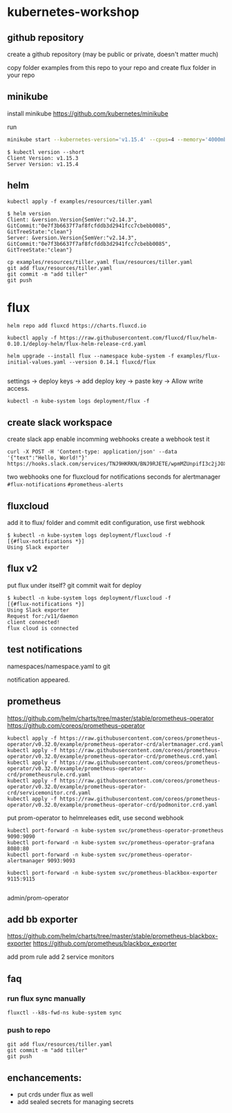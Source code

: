 # kubernetes-workshop

## github repository

create a github repository (may be public or private, doesn't matter much)

copy folder examples from this repo to your repo and create flux folder in your repo

## minikube

install minikube https://github.com/kubernetes/minikube

run
```bash
minikube start --kubernetes-version='v1.15.4' --cpus=4 --memory='4000mb'
```

```
$ kubectl version --short
Client Version: v1.15.3
Server Version: v1.15.4
```

## helm

<!-- not run, just explain -->
<!-- helm init -o yaml > examples/resources/tiller.yaml -->

```
kubectl apply -f examples/resources/tiller.yaml
```

```
$ helm version
Client: &version.Version{SemVer:"v2.14.3", GitCommit:"0e7f3b6637f7af8fcfddb3d2941fcc7cbebb0085", GitTreeState:"clean"}
Server: &version.Version{SemVer:"v2.14.3", GitCommit:"0e7f3b6637f7af8fcfddb3d2941fcc7cbebb0085", GitTreeState:"clean"}
```

```
cp examples/resources/tiller.yaml flux/resources/tiller.yaml
git add flux/resources/tiller.yaml
git commit -m "add tiller"
git push
```

# flux

```
helm repo add fluxcd https://charts.fluxcd.io
```

```
kubectl apply -f https://raw.githubusercontent.com/fluxcd/flux/helm-0.10.1/deploy-helm/flux-helm-release-crd.yaml
```

```
helm upgrade --install flux --namespace kube-system -f examples/flux-initial-values.yaml --version 0.14.1 fluxcd/flux
```

```kubectl -n kube-system logs deployment/flux | grep identity.pub | cut -d '"' -f2
```

settings -> deploy keys -> add deploy key -> paste key -> Allow write access.

```
kubectl -n kube-system logs deployment/flux -f
```

## create slack workspace

create slack app
enable incomming webhooks
create a webhook
test it
```
curl -X POST -H 'Content-type: application/json' --data '{"text":"Hello, World!"}' https://hooks.slack.com/services/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
```

two webhooks
one for fluxcloud for notifications
seconds for alertmanager
`#flux-notifications`
`#prometheus-alerts`

## fluxcloud

add it to flux/ folder and commit
edit configuration, use first webhook

```
$ kubectl -n kube-system logs deployment/fluxcloud -f
[{#flux-notifications *}]
Using Slack exporter
```

## flux v2

put flux under itself?
git commit
wait for deploy

```
$ kubectl -n kube-system logs deployment/fluxcloud -f
[{#flux-notifications *}]
Using Slack exporter
Request for:/v11/daemon
client connected!
flux cloud is connected
```

## test notifications

namespaces/namespace.yaml to git

notification appeared.

## prometheus

https://github.com/helm/charts/tree/master/stable/prometheus-operator
https://github.com/coreos/prometheus-operator

```
kubectl apply -f https://raw.githubusercontent.com/coreos/prometheus-operator/v0.32.0/example/prometheus-operator-crd/alertmanager.crd.yaml
kubectl apply -f https://raw.githubusercontent.com/coreos/prometheus-operator/v0.32.0/example/prometheus-operator-crd/prometheus.crd.yaml
kubectl apply -f https://raw.githubusercontent.com/coreos/prometheus-operator/v0.32.0/example/prometheus-operator-crd/prometheusrule.crd.yaml
kubectl apply -f https://raw.githubusercontent.com/coreos/prometheus-operator/v0.32.0/example/prometheus-operator-crd/servicemonitor.crd.yaml
kubectl apply -f https://raw.githubusercontent.com/coreos/prometheus-operator/v0.32.0/example/prometheus-operator-crd/podmonitor.crd.yaml
```

put prom-operator to helmreleases
edit, use second webhook
```
kubectl port-forward -n kube-system svc/prometheus-operator-prometheus 9090:9090
kubectl port-forward -n kube-system svc/prometheus-operator-grafana 8080:80
kubectl port-forward -n kube-system svc/prometheus-operator-alertmanager 9093:9093
```

```
kubectl port-forward -n kube-system svc/prometheus-blackbox-exporter 9115:9115
```

```curl "http://localhost:9115/probe?target=https://google.com&module=http_2xx"
```

admin/prom-operator


## add bb exporter


https://github.com/helm/charts/tree/master/stable/prometheus-blackbox-exporter
https://github.com/prometheus/blackbox_exporter


add prom rule
add 2 service monitors


## faq

### run flux sync manually

```
fluxctl --k8s-fwd-ns kube-system sync
```



### push to repo
```
git add flux/resources/tiller.yaml
git commit -m "add tiller"
git push
```


## enchancements:

- put crds under flux as well
- add sealed secrets for managing secrets